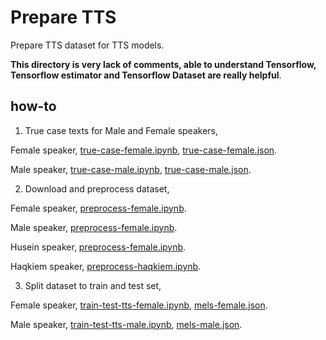 # Prepare TTS

Prepare TTS dataset for TTS models.

**This directory is very lack of comments, able to understand Tensorflow, Tensorflow estimator and Tensorflow Dataset are really helpful**.

## how-to

1. True case texts for Male and Female speakers,

Female speaker, [true-case-female.ipynb](true-case-female.ipynb), [true-case-female.json](https://f000.backblazeb2.com/file/malaya-speech-model/dataset/true-case-female.json).

Male speaker, [true-case-male.ipynb](true-case-male.ipynb), [true-case-male.json](https://f000.backblazeb2.com/file/malaya-speech-model/dataset/true-case-male.json).

2. Download and preprocess dataset, 

Female speaker, [preprocess-female.ipynb](preprocess-female.ipynb).

Male speaker, [preprocess-female.ipynb](preprocess-male.ipynb).

Husein speaker, [preprocess-female.ipynb](preprocess-husein.ipynb).

Haqkiem speaker, [preprocess-haqkiem.ipynb](preprocess-haqkiem.ipynb).

3. Split dataset to train and test set, 

Female speaker, [train-test-tts-female.ipynb](train-test-tts-female.ipynb), [mels-female.json](https://f000.backblazeb2.com/file/malaya-speech-model/dataset/mels-female.json).

Male speaker, [train-test-tts-male.ipynb](train-test-tts-male.ipynb), [mels-male.json](https://f000.backblazeb2.com/file/malaya-speech-model/dataset/mels-male.json).